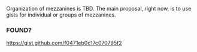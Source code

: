 Organization of mezzanines is TBD. The main proposal, right now, is to use gists for individual or groups of mezzanines.

### FOUND?
https://gist.github.com/f0471eb0c17c070795f2

